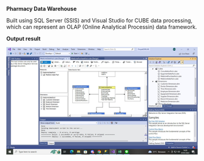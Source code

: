 **Pharmacy Data Warehouse**  

Built using SQL Server (SSIS) and Visual Studio for CUBE data processing, which can represent an OLAP (Online Analytical Processin) data framework.

**Output result**

![Star-schema in visual studio](Output%20cube%20with%20star%20schema.png)
